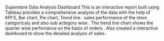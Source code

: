 Superstore Data Analysis Dashboard
This is an interactive report built using Tableau provides a comprehensive analysis of the data with the help of KPI'S, Bar chart, Pie chart, Trend line  . sales performance of the store categoricaly and also sub actegory wise . The trend line chart shows the quarter wise perfomance on the basis of orders . Also created a interactive dashboard to show the detailed analysis of sales. 
